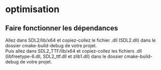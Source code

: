 # optimisation

## Faire fonctionner les dépendances

Allez dans SDL2/lib/x64 et copiez-collez le fichier .dll (SDL2.dll) dans le dossier cmake-build-debug de votre projet. <br>
Puis allez dans SDL2_TTF/lib/x64 et copiez-collez les fichiers .dll (libfreetype-6.dll, SDL2_ttf.dll et zlib1.dll) dans le dossier cmake-build-debug de votre projet.

